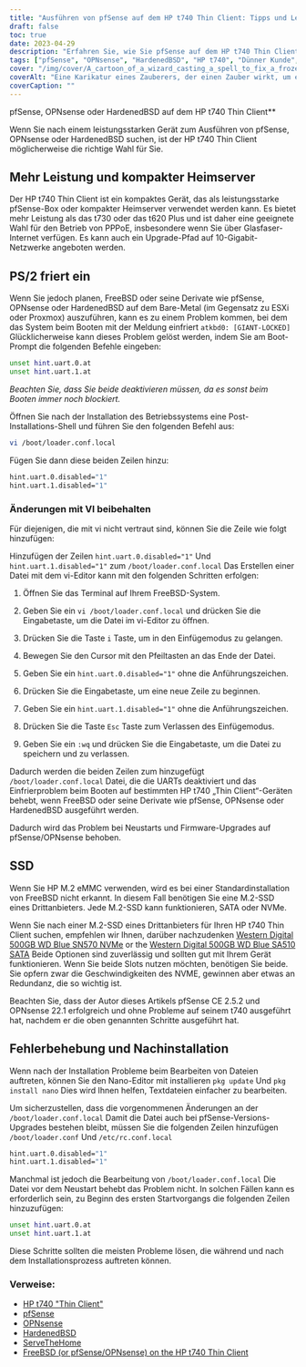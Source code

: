 ```yaml
---
title: "Ausführen von pfSense auf dem HP t740 Thin Client: Tipps und Leitfaden zur Fehlerbehebung"
draft: false
toc: true
date: 2023-04-29
description: "Erfahren Sie, wie Sie pfSense auf dem HP t740 Thin Client einrichten und potenzielle Probleme wie Einfrieren und SSD-Erkennungsprobleme beheben."
tags: ["pfSense", "OPNsense", "HardenedBSD", "HP t740", "Dünner Kunde", "Heimserver", "PPPoE", "FreeBSD", "Boot-Prompt", "loader.conf.local", "Nano-Editor", "SSD-Erkennung", "M.2-SSD", "Western Digital", "Fehlerbehebung", "nach der Installation", "UART", "ESXi", "Proxmox"]
cover: "/img/cover/A_cartoon_of_a_wizard_casting_a_spell_to_fix_a_frozen_computer.png"
coverAlt: "Eine Karikatur eines Zauberers, der einen Zauber wirkt, um einen eingefrorenen Computer zu reparieren, mit einer Sprechblase mit der Aufschrift „Problem gelöst“"
coverCaption: ""
---
```

 pfSense, OPNsense oder HardenedBSD auf dem HP t740 Thin Client**

Wenn Sie nach einem leistungsstarken Gerät zum Ausführen von pfSense, OPNsense oder HardenedBSD suchen, ist der HP t740 Thin Client möglicherweise die richtige Wahl für Sie.

## Mehr Leistung und kompakter Heimserver

Der HP t740 Thin Client ist ein kompaktes Gerät, das als leistungsstarke pfSense-Box oder kompakter Heimserver verwendet werden kann. Es bietet mehr Leistung als das t730 oder das t620 Plus und ist daher eine geeignete Wahl für den Betrieb von PPPoE, insbesondere wenn Sie über Glasfaser-Internet verfügen. Es kann auch ein Upgrade-Pfad auf 10-Gigabit-Netzwerke angeboten werden.

## PS/2 friert ein

Wenn Sie jedoch planen, FreeBSD oder seine Derivate wie pfSense, OPNsense oder HardenedBSD auf dem Bare-Metal (im Gegensatz zu ESXi oder Proxmox) auszuführen, kann es zu einem Problem kommen, bei dem das System beim Booten mit der Meldung einfriert `atkbd0: [GIANT-LOCKED]` Glücklicherweise kann dieses Problem gelöst werden, indem Sie am Boot-Prompt die folgenden Befehle eingeben:

```bash
unset hint.uart.0.at
unset hint.uart.1.at
```

*Beachten Sie, dass Sie beide deaktivieren müssen, da es sonst beim Booten immer noch blockiert.*

Öffnen Sie nach der Installation des Betriebssystems eine Post-Installations-Shell und führen Sie den folgenden Befehl aus:

```bash
vi /boot/loader.conf.local
```
Fügen Sie dann diese beiden Zeilen hinzu:
```bash
hint.uart.0.disabled="1"
hint.uart.1.disabled="1"
```

### Änderungen mit VI beibehalten
Für diejenigen, die mit vi nicht vertraut sind, können Sie die Zeile wie folgt hinzufügen:

Hinzufügen der Zeilen `hint.uart.0.disabled="1"` Und `hint.uart.1.disabled="1"` zum `/boot/loader.conf.local` Das Erstellen einer Datei mit dem vi-Editor kann mit den folgenden Schritten erfolgen:

1. Öffnen Sie das Terminal auf Ihrem FreeBSD-System.

2. Geben Sie ein `vi /boot/loader.conf.local` und drücken Sie die Eingabetaste, um die Datei im vi-Editor zu öffnen.

3. Drücken Sie die Taste `i` Taste, um in den Einfügemodus zu gelangen.

4. Bewegen Sie den Cursor mit den Pfeiltasten an das Ende der Datei.

5. Geben Sie ein `hint.uart.0.disabled="1"` ohne die Anführungszeichen.

6. Drücken Sie die Eingabetaste, um eine neue Zeile zu beginnen.

7. Geben Sie ein `hint.uart.1.disabled="1"` ohne die Anführungszeichen.

8. Drücken Sie die Taste `Esc` Taste zum Verlassen des Einfügemodus.

9. Geben Sie ein `:wq` und drücken Sie die Eingabetaste, um die Datei zu speichern und zu verlassen.

Dadurch werden die beiden Zeilen zum hinzugefügt `/boot/loader.conf.local` Datei, die die UARTs deaktiviert und das Einfrierproblem beim Booten auf bestimmten HP t740 „Thin Client“-Geräten behebt, wenn FreeBSD oder seine Derivate wie pfSense, OPNsense oder HardenedBSD ausgeführt werden.

Dadurch wird das Problem bei Neustarts und Firmware-Upgrades auf pfSense/OPNsense behoben.

## SSD

Wenn Sie HP M.2 eMMC verwenden, wird es bei einer Standardinstallation von FreeBSD nicht erkannt. In diesem Fall benötigen Sie eine M.2-SSD eines Drittanbieters. Jede M.2-SSD kann funktionieren, SATA oder NVMe.

Wenn Sie nach einer M.2-SSD eines Drittanbieters für Ihren HP t740 Thin Client suchen, empfehlen wir Ihnen, darüber nachzudenken [Western Digital 500GB WD Blue SN570 NVMe](https://amzn.to/44bFCBk) or the [Western Digital 500GB WD Blue SA510 SATA](https://amzn.to/3AEbd0V) Beide Optionen sind zuverlässig und sollten gut mit Ihrem Gerät funktionieren. Wenn Sie beide Slots nutzen möchten, benötigen Sie beide. Sie opfern zwar die Geschwindigkeiten des NVME, gewinnen aber etwas an Redundanz, die so wichtig ist.

Beachten Sie, dass der Autor dieses Artikels pfSense CE 2.5.2 und OPNsense 22.1 erfolgreich und ohne Probleme auf seinem t740 ausgeführt hat, nachdem er die oben genannten Schritte ausgeführt hat.

## Fehlerbehebung und Nachinstallation

Wenn nach der Installation Probleme beim Bearbeiten von Dateien auftreten, können Sie den Nano-Editor mit installieren `pkg update` Und `pkg install nano` Dies wird Ihnen helfen, Textdateien einfacher zu bearbeiten.

Um sicherzustellen, dass die vorgenommenen Änderungen an der `/boot/loader.conf.local` Damit die Datei auch bei pfSense-Versions-Upgrades bestehen bleibt, müssen Sie die folgenden Zeilen hinzufügen `/boot/loader.conf` Und `/etc/rc.conf.local` 
```bash
hint.uart.0.disabled="1"
hint.uart.1.disabled="1"
```

Manchmal ist jedoch die Bearbeitung von `/boot/loader.conf.local` Die Datei vor dem Neustart behebt das Problem nicht. In solchen Fällen kann es erforderlich sein, zu Beginn des ersten Startvorgangs die folgenden Zeilen hinzuzufügen:

```bash
unset hint.uart.0.at
unset hint.uart.1.at
```

Diese Schritte sollten die meisten Probleme lösen, die während und nach dem Installationsprozess auftreten können.

### Verweise:
- [HP t740 "Thin Client"](https://www8.hp.com/us/en/thin-clients/t740.html)
- [pfSense](https://www.pfsense.org/)
- [OPNsense](https://opnsense.org/)
- [HardenedBSD](https://hardenedbsd.org/)
- [ServeTheHome](https://www.servethehome.com/hp-t740-thin-client-review/)
- [FreeBSD (or pfSense/OPNsense) on the HP t740 Thin Client](https://www.neelc.org/posts/hp-t740-freebsd/)